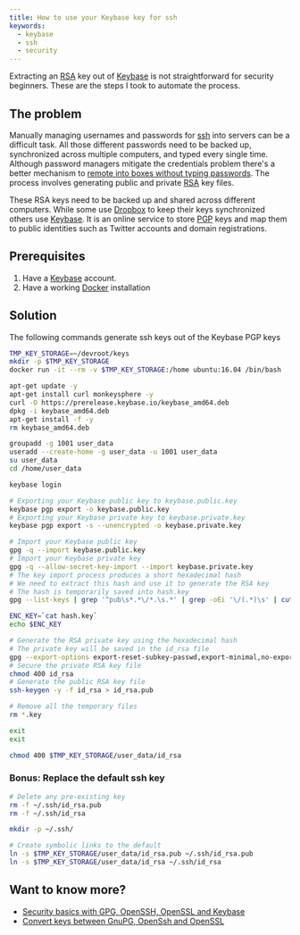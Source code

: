 ```yaml
---
title: How to use your Keybase key for ssh  
keywords:
  - keybase
  - ssh
  - security
---
```


Extracting an [RSA](https://en.wikipedia.org/wiki/RSA_(cryptosystem)) key out of [Keybase](https://keybase.io/) is not straightforward for security beginners. These are the steps I took to automate the process.  

## The problem  

Manually managing usernames and passwords for [ssh](https://en.wikipedia.org/wiki/Secure_Shell) into servers can be a difficult task. All those different passwords need to be backed up, synchronized across multiple computers, and typed every single time. Although password managers mitigate the credentials problem there's a better mechanism to [remote into boxes without typing passwords](http://www.rebol.com/docs/ssh-auto-login.html). The process involves generating public and private [RSA](https://en.wikipedia.org/wiki/RSA_(cryptosystem)) key files.  

These RSA keys need to be backed up and shared across different computers. While some use [Dropbox](https://db.tt/mawxtzeB) to keep their keys synchronized others use [Keybase](https://keybase.io/). It is an online service to store [PGP](https://en.wikipedia.org/wiki/Pretty_Good_Privacy) keys and map them to public identities such as Twitter accounts and domain registrations.  

## Prerequisites  

1. Have a [Keybase](https://keybase.io/) account.  
2. Have a working [Docker](https://www.docker.com/) installation  

## Solution  

The following commands generate ssh keys out of the Keybase PGP keys  

```bash
TMP_KEY_STORAGE=~/devroot/keys
mkdir -p $TMP_KEY_STORAGE
docker run -it --rm -v $TMP_KEY_STORAGE:/home ubuntu:16.04 /bin/bash

apt-get update -y
apt-get install curl monkeysphere -y
curl -O https://prerelease.keybase.io/keybase_amd64.deb
dpkg -i keybase_amd64.deb
apt-get install -f -y
rm keybase_amd64.deb

groupadd -g 1001 user_data
useradd --create-home -g user_data -u 1001 user_data
su user_data
cd /home/user_data

keybase login

# Exporting your Keybase public key to keybase.public.key
keybase pgp export -o keybase.public.key
# Exporting your Keybase private key to keybase.private.key
keybase pgp export -s --unencrypted -o keybase.private.key

# Import your Keybase public key
gpg -q --import keybase.public.key
# Import your Keybase private key
gpg -q --allow-secret-key-import --import keybase.private.key
# The key import process produces a short hexadecimal hash
# We need to extract this hash and use it to generate the RSA key
# The hash is temporarily saved into hash.key
gpg --list-keys | grep '^pub\s*.*\/*.\s.*' | grep -oEi '\/(.*)\s' | cut -c 2- | awk '{$1=$1};1' > hash.key

ENC_KEY=`cat hash.key`
echo $ENC_KEY

# Generate the RSA private key using the hexadecimal hash
# The private key will be saved in the id_rsa file
gpg --export-options export-reset-subkey-passwd,export-minimal,no-export-attributes --export-secret-keys --no-armor $ENC_KEY | openpgp2ssh $ENC_KEY > id_rsa
# Secure the private RSA key file  
chmod 400 id_rsa
# Generate the public RSA key file  
ssh-keygen -y -f id_rsa > id_rsa.pub

# Remove all the temporary files  
rm *.key

exit
exit

chmod 400 $TMP_KEY_STORAGE/user_data/id_rsa
```

### Bonus: Replace the default ssh key  

```bash
# Delete any pre-existing key  
rm -f ~/.ssh/id_rsa.pub
rm -f ~/.ssh/id_rsa

mkdir -p ~/.ssh/

# Create symbolic links to the default  
ln -s $TMP_KEY_STORAGE/user_data/id_rsa.pub ~/.ssh/id_rsa.pub
ln -s $TMP_KEY_STORAGE/user_data/id_rsa ~/.ssh/id_rsa
```

## Want to know more?  
- [Security basics with GPG, OpenSSH, OpenSSL and Keybase](http://www.integralist.co.uk/posts/security-basics.html#7.3)  
- [Convert keys between GnuPG, OpenSsh and OpenSSL](http://sysmic.org/dotclear/index.php?post/2010/03/24/Convert-keys-betweens-GnuPG%2C-OpenSsh-and-OpenSSL)  
